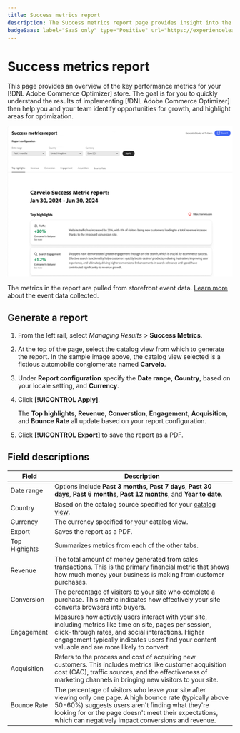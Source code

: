 ```yaml
---
title: Success metrics report
description: The Success metrics report page provides insight into the key performance metrics for your [!DNL Adobe Commerce Optimizer] store.
badgeSaas: label="SaaS only" type="Positive" url="https://experienceleague.adobe.com/en/docs/commerce/user-guides/product-solutions" tooltip="Applies to Adobe Commerce as a Cloud Service and Adobe Commerce Optimizer projects only (Adobe-managed SaaS infrastructure)."
---
```

# Success metrics report

This page provides an overview of the key performance metrics for your [!DNL Adobe Commerce Optimizer] store. The goal is for you to quickly understand the results of implementing [!DNL Adobe Commerce Optimizer] then help you and your team identify opportunities for growth, and highlight areas for optimization.

![Success metrics report](../assets/success-metrics.png)

The metrics in the report are pulled from storefront event data. [Learn more](../setup/events/overview.md) about the event data collected.

## Generate a report

1. From the left rail, select _Managing Results_ > **Success Metrics**.
1. At the top of the page, select the catalog view from which to generate the report. In the sample image above, the catalog view selected is a fictious automobile conglomerate named **Carvelo**.
1. Under **Report configuration** specify the **Date range**, **Country**, based on your locale setting, and **Currency**.
1. Click **[!UICONTROL Apply]**.

    The **Top highlights**, **Revenue**, **Converstion**, **Engagement**, **Acquisition**, and **Bounce Rate** all update based on your report configuration.

1. Click **[!UICONTROL Export]** to save the report as a PDF.

## Field descriptions

|Field|Description|
|---|---|
|Date range|Options include **Past 3 months**, **Past 7 days**, **Past 30 days**, **Past 6 months**, **Past 12 months**, and **Year to date**. |
|Country|Based on the catalog source specified for your [catalog view](../setup/catalog-view.md).|
|Currency|The currency specified for your catalog view.|
|Export|Saves the report as a PDF.|
|Top Highights|Summarizes metrics from each of the other tabs.|
|Revenue|The total amount of money generated from sales transactions. This is the primary financial metric that shows how much money your business is making from customer purchases.|
|Conversion|The percentage of visitors to your site who complete a purchase. This metric indicates how effectively your site converts browsers into buyers.|
|Engagement| Measures how actively users interact with your site, including metrics like time on site, pages per session, click-through rates, and social interactions. Higher engagement typically indicates users find your content valuable and are more likely to convert.|
|Acquisition|Refers to the process and cost of acquiring new customers. This includes metrics like customer acquisition cost (CAC), traffic sources, and the effectiveness of marketing channels in bringing new visitors to your site.|
|Bounce Rate|The percentage of visitors who leave your site after viewing only one page. A high bounce rate (typically above 50-60%) suggests users aren't finding what they're looking for or the page doesn't meet their expectations, which can negatively impact conversions and revenue.|
